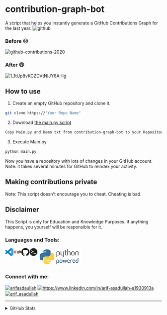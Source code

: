 # contribution-graph-bot
A script that helps you instantly generate a GitHub Contributions Graph for the last year.
![github](https://user-images.githubusercontent.com/64314222/93706374-380d5580-fb43-11ea-8a99-3a6827940e64.gif)

### Before :neutral_face: 
![github-contributions-2020](https://user-images.githubusercontent.com/64314222/159119338-d2ed3aa4-7f0a-4f20-b955-cf300e810414.png)

### After  :sunglasses: 
![1_1tUp8vKCZDVtNIJY6A-Ilg](https://user-images.githubusercontent.com/64314222/159119361-295b8e7e-fad5-4124-a506-7f0aca8deb90.png)


## How to use
1. Create an empty GitHub repository and clone it.
```sh
git clone https://"Your Repo Name"
```
2. Download [the main.py script](https://github.com/imdarkcoder/contribution-graph-bot/archive/master.zip) 
```sh
Copy Main.py and Demo.txt from contribution-graph-bot to your Repository.
```
3. Execute Main.py
```sh
python main.py
```
Now you have a repository with lots of changes in your GitHub account.
Note: it takes several minutes for GitHub to reindex your activity.

## Making contributions private
Note: This script doesn't encourage you to cheat. Cheating is bad. 
## Disclaimer
This Script is only for Education and Knowledge Purposes.
if anything happens, you yourself will be responsible for it.



### Languages and Tools:

[<img align="left" alt="Visual Studio Code" width="26px" src="https://raw.githubusercontent.com/github/explore/80688e429a7d4ef2fca1e82350fe8e3517d3494d/topics/visual-studio-code/visual-studio-code.png" />][webdevplaylist]
[<img align="left" alt="Git" width="26px" src="https://raw.githubusercontent.com/github/explore/80688e429a7d4ef2fca1e82350fe8e3517d3494d/topics/git/git.png" />][webdevplaylist]
[<img align="left" alt="GitHub" width="26px" src="https://raw.githubusercontent.com/github/explore/78df643247d429f6cc873026c0622819ad797942/topics/github/github.png" />][webdevplaylist]
[<img align="left" alt="Terminal" width="26px" src="https://raw.githubusercontent.com/github/explore/80688e429a7d4ef2fca1e82350fe8e3517d3494d/topics/terminal/terminal.png" />][webdevplaylist]
![Python Powered Logo](https://raw.githubusercontent.com/willtheorangeguy/Python-Logo-Widgets/master/pythonpoweredlengthgif.gif)

<h3 align="left">Connect with me:</h3>
<p align="left">
<a href="https://codepen.io/imdarkcoder" target="blank"><img align="center" src="https://raw.githubusercontent.com/rahuldkjain/github-profile-readme-generator/master/src/images/icons/Social/codepen.svg" alt="arifasdaullah" height="30" width="40" /></a>
<a href="https://in.linkedin.com/in/imdarkcoder" target="blank"><img align="center" src="https://raw.githubusercontent.com/rahuldkjain/github-profile-readme-generator/master/src/images/icons/Social/linked-in-alt.svg" alt="https://www.linkedin.com/in/arif-asadullah-a1930913a" height="30" width="40" /></a>
<a href="https://instagram.com/imdarkcoder" target="blank"><img align="center" src="https://raw.githubusercontent.com/rahuldkjain/github-profile-readme-generator/master/src/images/icons/Social/instagram.svg" alt="arif_asadullah" height="30" width="40" /></a>
</p>

[youtube]: https://www.youtube.com/channel/UCn6rJnrjdETlODG38BecyGA
[instagram]: https://instagram.com/imdarkcoder
[webdevplaylist]: https://www.youtube.com/channel/UCn6rJnrjdETlODG38BecyGA

---
<details>
  
  <summary>GitHub Stats</summary>

  <img align="left" alt="imdarkcoder's GitHub Stats" src="https://github-readme-stats.vercel.app/api?username=imdarkcoder&show_icons=true&hide_border=true" />

</details>
